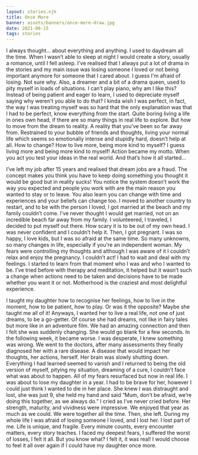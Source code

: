 ```yaml
---
layout: stories.njk
title: Once More
banner: assets/banners/once-more-draw.jpg
date: 2021-06-15
tags: stories
---
```


I always thought… about everything and anything. I used to daydream all the time. When I wasn’t able to sleep at night I would create a story, usually a romance, until I fell asleep. I’ve realised that I always put a lot of drama in the stories and my main issue was losing someone I loved or not being important anymore for someone that I cared about. I guess I'm afraid of losing. Not sure why. Also, a dreamer and a bit of a drama queen, used to pity myself in loads of situations. I can’t play piano, why am I like this? Instead of being patient and eager to learn, I used to depreciate myself saying why weren’t you able to do that? I kinda wish I was perfect, in fact, the way I was treating myself was so hard that the only explanation was that I had to be perfect, know everything from the start. Quite boring living a life in ones own head, if there are so many things in real life to explore. But how to move from the dream to reality. A reality that you’ve been so far away from. Restrained to your bubble of friends and thoughts, living your normal life which seems so emotionally intense and stupidly hard, doesn’t help at all. How to change? How to live more, being more kind to myself? I guess living more and being more kind to myself! Action became my motto. When you act you test your ideas in the real world. And that’s how it all started…

I’ve left my job after 15 years and realised that dream jobs are a fraud. The concept makes you think you have to keep doing something you thought it would be good but in reality sucks! You notice the system doesn’t work the way you expected and people you work with are the main reason you wanted to stay or to leave. You also learn you can change with time and experiences and your beliefs can change too.
I moved to another country to restart, and to be with the person I loved, I got married at the beach and my family couldn’t come. I’ve never thought I would get married, not on an incredible beach far away from my family.
I volunteered, I traveled, I decided to put myself out there. How scary it is to be out of my own head. I was never confident and I couldn’t help it.
Then, I got pregnant. I was so happy, I love kids, but I was so afraid at the same time. So many unknowns, so many changes in life, especially if you're an independent woman. My fears were controlling my thoughts and although I was aware of it I couldn’t relax and enjoy the pregnancy. I couldn’t act! I had to wait and deal with my feelings. I started to learn from that moment who I was and who I wanted to be. I’ve tried before with therapy and meditation, it helped but it wasn’t such a change when actions need to be taken and decisions have to be made whether you want it or not. Motherhood is the craziest and most delightful experience.

I taught my daughter how to recognise her feelings, how to live in the moment, how to be patient, how to play. Or was it the opposite? Maybe she taught me all of it! Anyways, I wanted her to live a real life, not one of just dreams, to be a go-getter. Of course she had dreams, not like in fairy tales but more like in an adventure film. We had an amazing connection and then I felt she was suddenly changing. She would go blank for a few seconds. In the following week, it became worse. I was desperate, I knew something was wrong. We went to the doctors, after many assessments they finally diagnosed her with a rare disease. A disease that would impact her thoughts, her actions, herself. Her brain was slowly shutting down. Everything I had learned seemed to vanish and I returned to being the old version of myself, pitying my situation, dreaming of a cure, I couldn’t face what was about to happen. All of my fears resurfaced but now in real life. I was about to lose my daughter in a year. I had to be brave for her, however I could just think I wanted to die in her place. She knew I was distraught and lost, she was just 9, she held my hand and said “Mum, don’t be afraid, we’re doing this together, as we always do.” I cried as I’ve never cried before. Her strength, maturity, and vividness were impressive. We enjoyed that year as much as we could. We were together all the time. Then, she left. During my whole life I was afraid of losing someone I loved, and I lost her. I lost part of me. Life is unique, and fragile. Every minute counts, every encounter matters, every story teaches. I faced my deepest fears, I suffered the worst of losses, I felt it all. But you know what? I felt it, it was real! I would choose to feel it all over again if I could have my daughter once more.
